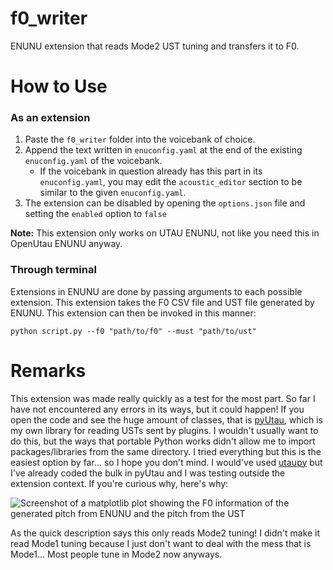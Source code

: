 # f0_writer
ENUNU extension that reads Mode2 UST tuning and transfers it to F0.
 
# How to Use
### As an extension
1. Paste the `f0_writer` folder into the voicebank of choice.
2. Append the text written in `enuconfig.yaml` at the end of the existing `enuconfig.yaml` of the voicebank.
	- If the voicebank in question already has this part in its `enuconfig.yaml`, you may edit the `acoustic_editor` section to be similar to the given `enuconfig.yaml`.
3. The extension can be disabled by opening the `options.json` file and setting the `enabled` option to `false`

**Note:** This extension only works on UTAU ENUNU, not like you need this in OpenUtau ENUNU anyway.

### Through terminal
Extensions in ENUNU are done by passing arguments to each possible extension. This extension takes the F0 CSV file and UST file generated by ENUNU. This extension can then be invoked in this manner:

```
python script.py --f0 "path/to/f0" --must "path/to/ust"
```

# Remarks
This extension was made really quickly as a test for the most part. So far I have not encountered any errors in its ways, but it could happen! If you open the code and see the huge amount of classes, that is [pyUtau](https://github.com/UtaUtaUtau/pyUtau), which is my own library for reading USTs sent by plugins. I wouldn't usually want to do this, but the ways that portable Python works didn't allow me to import packages/libraries from the same directory. I tried everything but this is the easiest option by far... so I hope you don't mind. I would've used [utaupy](https://github.com/oatsu-gh/utaupy) but I've already coded the bulk in pyUtau and I was testing outside the extension context. If you're curious why, here's why:

![Screenshot of a matplotlib plot showing the F0 information of the generated pitch from ENUNU and the pitch from the UST](https://media.discordapp.net/attachments/780778039398498334/1000347861755641876/unknown.png?width=1260&height=650)

As the quick description says this only reads Mode2 tuning! I didn't make it read Mode1 tuning because I just don't want to deal with the mess that is Mode1... Most people tune in Mode2 now anyways.